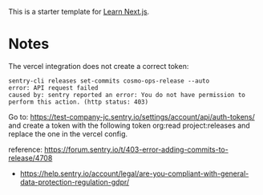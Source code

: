 This is a starter template for [Learn Next.js](https://nextjs.org/learn).

# Notes

The vercel integration does not create a correct token:

```
sentry-cli releases set-commits cosmo-ops-release --auto
error: API request failed
caused by: sentry reported an error: You do not have permission to perform this action. (http status: 403)
```

Go to: https://test-company-jc.sentry.io/settings/account/api/auth-tokens/
and create a token with the following token org:read project:releases and replace the one in the vercel config.

reference: https://forum.sentry.io/t/403-error-adding-commits-to-release/4708

- https://help.sentry.io/account/legal/are-you-compliant-with-general-data-protection-regulation-gdpr/